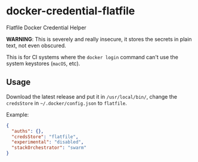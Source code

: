 # docker-credential-flatfile

Flatfile Docker Credential Helper

__WARNING__: This is severely and really insecure, it stores the secrets in plain text, not even obscured.

This is for CI systems where the `docker login` command can't use the system keystores (`macOS`, etc).

## Usage

Download the latest release and put it in `/usr/local/bin/`, change the `credsStore` in `~/.docker/config.json` to `flatfile`.

Example:

```json
{
  "auths": {},
  "credsStore": "flatfile",
  "experimental": "disabled",
  "stackOrchestrator": "swarm"
}
```
